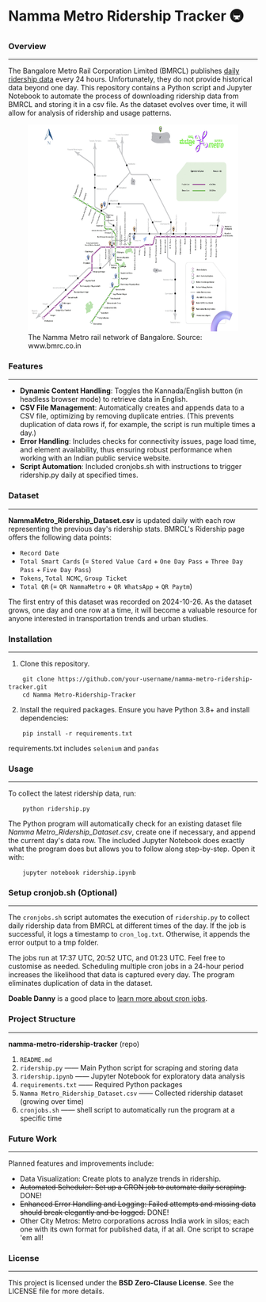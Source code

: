 # Namma Metro Ridership Tracker 🚇


### Overview
_____
The Bangalore Metro Rail Corporation Limited (BMRCL) publishes [daily ridership data](https://www.bmrc.co.in/ridership/) every 24 hours. Unfortunately, they do not provide historical data beyond one day. This repository contains a Python script and Jupyter Notebook to automate the process of downloading ridership data from BMRCL and storing it in a csv file. As the dataset evolves over time\, it will allow for analysis of ridership and usage patterns.

<figure>
    <img src="./nammametro-map.png" width="565" height="418.5" alt="The Namma Metro rail network of Bangalore"/>
    <figcaption>The Namma Metro rail network of Bangalore. Source: www.bmrc.co.in</figcaption>
</figure>


### Features
_____
* **Dynamic Content Handling**: Toggles the Kannada/English button (in headless browser mode) to retrieve data in English.
* **CSV File Management**: Automatically creates and appends data to a CSV file, optimizing by removing duplicate entries. (This prevents duplication of data rows if, for example, the script is run multiple times a day.)
* **Error Handling**: Includes checks for connectivity issues, page load time\, and element availability, thus ensuring robust performance when working with an Indian public service website.
* **Script Automation**: Included cronjobs.sh with instructions to trigger ridership.py daily at specified times.


### Dataset
_____
**NammaMetro_Ridership_Dataset.csv** is updated daily with each row representing the previous day's ridership stats. BMRCL's Ridership page offers the following data points:

* `Record Date` 
* `Total Smart Cards` (= `Stored Value Card` + `One Day Pass` + `Three Day Pass` + `Five Day Pass`)
* `Tokens`, `Total NCMC`, `Group Ticket`
* `Total QR` (= `QR NammaMetro` + `QR WhatsApp` + `QR Paytm`)

The first entry of this dataset was recorded on 2024-10-26. As the dataset grows, one day and one row at a time, it will become a valuable resource for anyone interested in transportation trends and urban studies.


### Installation
_____
1. Clone this repository.
```shell
    git clone https://github.com/your-username/namma-metro-ridership-tracker.git
    cd Namma Metro-Ridership-Tracker
```
2. Install the required packages.
Ensure you have Python 3.8+ and install dependencies\:
```shell
    pip install -r requirements.txt
```
requirements.txt includes `selenium` and `pandas`


### Usage
_____
To collect the latest ridership data, run:
```shell
    python ridership.py
```

The Python program will automatically check for an existing dataset file *Namma Metro_Ridership_Dataset.csv*, create one if necessary, and append the current day's data row. The included Jupyter Notebook does exactly what the program does but allows you to follow along step-by-step. Open it with\:

```shell
    jupyter notebook ridership.ipynb
```


### Setup cronjob.sh (Optional)
_____
The `cronjobs.sh` script automates the execution of `ridership.py` to collect daily ridership data from BMRCL at different times of the day. If the job is successful, it logs a timestamp to `cron_log.txt`. Otherwise, it appends the error output to a tmp folder. 

The jobs run at 17:37 UTC, 20:52 UTC, and 01:23 UTC. Feel free to customise as needed. Scheduling multiple cron jobs in a 24-hour period increases the likelihood that data is captured every day. The program eliminates duplication of data in the dataset.

**Doable Danny** is a good place to [learn more about cron jobs](https://www.doabledanny.com/cron-jobs-on-mac).


### Project Structure
_____
**namma-metro-ridership-tracker** (repo)
1. `README.md`
2. `ridership.py` —— Main Python script for scraping and storing data
3. `ridership.ipynb` —— Jupyter Notebook for exploratory data analysis
4. `requirements.txt` —— Required Python packages
5. `Namma Metro_Ridership_Dataset.csv` —— Collected ridership dataset (growing over time)
6. `cronjobs.sh` —— shell script to automatically run the program at a specific time


### Future Work
_____
Planned features and improvements include:
* Data Visualization: Create plots to analyze trends in ridership.
* ~~Automated Scheduler: Set up a CRON job to automate daily scraping.~~ DONE!
* ~~Enhanced Error Handling and Logging: Failed attempts and missing data should break elegantly and be logged.~~ DONE!
* Other City Metros: Metro corporations across India work in silos\; each one with its own format for published data, if at all. One script to scrape 'em all!


### License
_____
This project is licensed under the **BSD Zero\-Clause License**\. See the LICENSE file for more details\.
